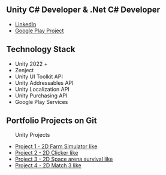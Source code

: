 ## Unity C# Developer & .Net C# Developer
<ul>
  <li><a href="https://www.linkedin.com/in/sergey-gorobets-657a4220a/">LinkedIn</a></li>
  <li><a href="https://play.google.com/store/apps/details?id=com.InsomniaStudio.FitPlus&hl=en">Google Play Project</a></li>
</ul>

## Technology Stack
<ul>
  <li>Unity 2022 +</li>
  <li>Zenject</li>
  <li>Unity UI Toolkit API</li>
  <li>Unity Addressables API</li>
  <li>Unity Localization API</li>
  <li>Unity Purchasing API</li>
  <li>Google Play Services</li>
</ul>

## Portfolio Projects on Git
<ul>
  <p>Unity Projects</p>
  <li><a href="https://github.com/Westtly25/Farm-Simulator-Like-Unity-2022.3-Zenject">Project 1 - 2D Farm Simulator like</a></li>
  <li><a href="https://github.com/Westtly25/Clicker-Like-Unity2022-Zenject">Project 2 - 2D Clicker like</a></li>
  <li><a href="https://github.com/Westtly25/Space-Invaders-Unity2022-Zenject">Project 3 - 2D Space arena survival like</a></li>
  <li><a href="https://github.com/Westtly25/Potion-Match-3-Unity-2022-Zenject-Unity-Addressables">Project 4 - 2D Match 3 like</a></li>
</ul>
